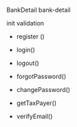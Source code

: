 


BankDetail
bank-detail
<!-- Coi nhuw xong domain roi  -->
<!-- DatabaseConfig  -->
<!-- nest g resource   report -->



<!--  -->
init
validation
+ register ()
+ login()
+ logout()

+ forgotPassword()
+ changePassword()


+ getTaxPayer()
+ verifyEmail()

<!-- + updateTaxPayer() -->
<!-- + deleteTaxPayer() -->

<!-- + verifyTaxPayerBank() -->
<!-- + verifyTaxPayerAddress() -->


